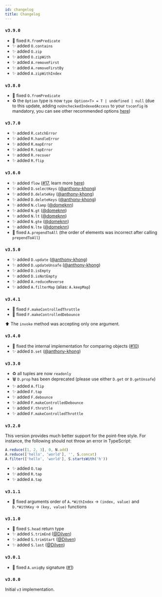 ```yaml
---
id: changelog
title: Changelog
---
```


### `v3.9.0`

- 🐛 fixed `R.fromPredicate`
- ✨ added `O.contains`
- ✨ added `O.zip`
- ✨ added `O.zipWith`
- ✨ added `A.removeFirst`
- ✨ added `A.removeFirstBy`
- ✨ added `A.zipWithIndex`

### `v3.8.0`

- 🐛 fixed `O.fromPredicate`
- ♻️ the `Option` type is now `type Option<T> = T | undefined | null` (due to this update, adding `noUncheckedIndexedAccess` to your `tsconfig` is mandatory, you can see other recommended options [here](getting-started/config.md))

### `v3.7.0`

- ✨ added `R.catchError`
- ✨ added `R.handleError`
- ✨ added `R.mapError`
- ✨ added `R.tapError`
- ✨ added `R.recover`
- ✨ added `R.flip`

### `v3.6.0`

- ✨ added `flow` ([#17](https://github.com/mobily/ts-belt/issues/17), learn more [here](/api/pipe-flow))
- ✨ added `D.selectKeys` ([@anthony-khong](https://github.com/anthony-khong))
- ✨ added `D.deleteKey` ([@anthony-khong](https://github.com/anthony-khong))
- ✨ added `D.deleteKeys` ([@anthony-khong](https://github.com/anthony-khong))
- ✨ added `N.clamp` ([@domeknn](https://github.com/domeknn))
- ✨ added `N.gt` ([@domeknn](https://github.com/domeknn))
- ✨ added `N.lt` ([@domeknn](https://github.com/domeknn))
- ✨ added `N.gte` ([@domeknn](https://github.com/domeknn))
- ✨ added `N.lte` ([@domeknn](https://github.com/domeknn))
- 🐛 fixed `A.prependToAll` (the order of elements was incorrect after calling `prependToAll`)

### `v3.5.0`

- ✨ added `D.update` ([@anthony-khong](https://github.com/anthony-khong))
- ✨ added `D.updateUnsafe` ([@anthony-khong](https://github.com/anthony-khong))
- ✨ added `D.isEmpty`
- ✨ added `D.isNotEmpty`
- ✨ added `A.reduceReverse`
- ✨ added `A.filterMap` (alias: `A.keepMap`)

### `v3.4.1`

- 🐛 fixed `F.makeControlledThrottle`
- 🐛 fixed `F.makeControlledDebounce`

⬆️ The `invoke` method was accepting only one argument.

### `v3.4.0`

- 🐛 fixed the internal implementation for comparing objects ([#10](https://github.com/mobily/ts-belt/issues/10))
- ✨ added `D.set` ([@anthony-khong](https://github.com/anthony-khong))

### `v3.3.0`

- ♻️ all tuples are now `readonly`
- 🗑 `D.prop` has been deprecated (please use either `D.get` or `D.getUnsafe`)
- ✨ added `A.flip`
- ✨ added `F.tap`
- ✨ added `F.debounce`
- ✨ added `F.makeControlledDebounce`
- ✨ added `F.throttle`
- ✨ added `F.makeControlledThrottle`

### `v3.2.0`

This version provides much better support for the point-free style. For instance, the following should not throw an error in TypeScript:

```typescript
A.reduce([1, 2, 3], 0, N.add)
A.reduce(['hello', 'world'], '', S.concat)
A.filter(['hello', 'world'], S.startsWith('h'))
```

- ✨ added `O.tap`
- ✨ added `R.tap`
- ✨ added `A.tap`

### `v3.1.1`

- 🐛 fixed arguments order of `A.*WithIndex` → `(index, value)` and `D.*WithKey` → `(key, value)`  functions

### `v3.1.0`

- 🐛 fixed `S.head` return type
- ✨ added `S.trimEnd` ([@Dilven](https://github.com/Dilven))
- ✨ added `S.trimStart` ([@Dilven](https://github.com/Dilven))
- ✨ added `S.last` ([@Dilven](https://github.com/Dilven))

### `v3.0.1`

- 🐛 fixed `A.uniqBy` signature ([#1](https://github.com/mobily/ts-belt/issues/1))

### `v3.0.0`

Initial `v3` implementation.
